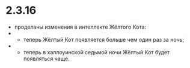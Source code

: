 # 2.3.16

* проделаны изменения в интеллекте Жёлтого Кота:
* * теперь Жёлтый Кот появляется больше чем один раз за ночь;
* * теперь в халлоуинской седьмой ночи Жёлтый Кот будет появляться чаще.
